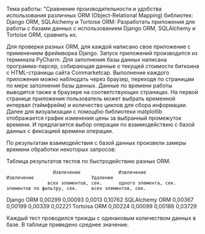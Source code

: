 Тема работы:
"Сравнение производительности и удобства использования различных ORM (Object-Relational Mapping) библиотек: Django ORM, SQLAlchemy и Tortoise ORM: 
Разработать приложения для работы с базами данных с использованием Django ORM, SQLAlchemy и Tortoise ORM, сравнить их.

Для проверки разных ORM, для каждой написано свое приложение с применением фреймворка Django.
Запуск приложений производится из терминала PyCharm.
Для заполнения базы данных написана программа-парсер, собирающая данные о текущей стоимости биткоина с HTML-страницы сайта Coinmarketcap.
Выполнение каждого приложения можно наблюдать через браузер, переходя по страницам по мере заполнения базы данных. 
Данные по времени работы выводятся также в браузере на соответствующих страницах.
На первой странице приложения пользователь может выбрать временной интервал (таймфрейм) и количество циклов для сбора информации.
Далее для визуализации с помощбю библиотеки matplotlib отображается график изменения цены за выбранный промежуток времени.
И предлагается выбор операции по взаимодействию с базой данных с фиксацией времени операции.

По результатам взаимодействия с базой данных произвели замеры времени обработки некоторых запросов:

Таблица результатов тестов по быстродействию разных ORM.

	                 Извлечение              Извлечение              Извлечение                     Удаление    
                   всех элементов, сек. 	 одного элемента, сек.	 элементов по фильтру, сек.	    всех элементов, сек.

Django ORM	       0,00299	               0,00093	               0,0013	                        0,10762
SQLAlchemy ORM	   0,00367	               0,00199	               0,00339	                      0,02221
Tortoisa ORM	     0,00224	               0,00099	               0,00188	                      0,03729

Каждый тест проводился трижды с одинаковым количеством данных в базе.
В таблице приведено среднее значение.



